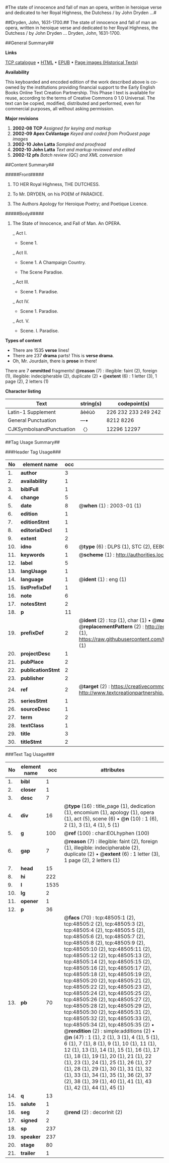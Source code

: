 #The state of innocence and fall of man an opera, written in heroique verse and dedicated to her Royal Highness, the Dutchess / by John Dryden ...#

##Dryden, John, 1631-1700.##
The state of innocence and fall of man an opera, written in heroique verse and dedicated to her Royal Highness, the Dutchess / by John Dryden ...
Dryden, John, 1631-1700.

##General Summary##

**Links**

[TCP catalogue](http://www.ota.ox.ac.uk/tcp/)  • 
[HTML](http://tei.it.ox.ac.uk/tcp/Texts-HTML/free/A36/A36695.html)  • 
[EPUB](http://tei.it.ox.ac.uk/tcp/Texts-EPUB/free/A36/A36695.epub) • 
[Page images (Historical Texts)](https://data.historicaltexts.jisc.ac.uk/view?pubId=eebo-11742280e&pageId=eebo-11742280e-48505-1)

**Availability**

This keyboarded and encoded edition of the
	       work described above is co-owned by the institutions
	       providing financial support to the Early English Books
	       Online Text Creation Partnership. This Phase I text is
	       available for reuse, according to the terms of Creative
	       Commons 0 1.0 Universal. The text can be copied,
	       modified, distributed and performed, even for
	       commercial purposes, all without asking permission.

**Major revisions**

1. __2002-08__ __TCP__ *Assigned for keying and markup*
1. __2002-09__ __Apex CoVantage__ *Keyed and coded from ProQuest page images*
1. __2002-10__ __John Latta__ *Sampled and proofread*
1. __2002-10__ __John Latta__ *Text and markup reviewed and edited*
1. __2002-12__ __pfs__ *Batch review (QC) and XML conversion*

##Content Summary##

#####Front#####

1. TO HER Royal Highness, THE DUTCHESS.

1. To Mr. DRYDEN, on his POEM of PARADICE.

1. The Authors Apology for Heroique Poetry; and Poetique Licence.

#####Body#####

1. The State of Innocence, and Fall of Man. An OPERA.

    _ Act I.

      * Scene 1.

    _ Act II.

      * Scene 1. A Champaign Country.

      * The Scene Paradise.

    _ Act III.

      * Scene 1. Paradise.

    _ Act IV.

      * Scene 1. Paradise.

    _ Act. V.

      * Scene. I. Paradise.

**Types of content**

  * There are 1535 **verse** lines!
  * There are 237 **drama** parts! This is **verse drama**.
  * Oh, Mr. Jourdain, there is **prose** in there!

There are 7 **ommitted** fragments! 
 @__reason__ (7) : illegible: faint (2), foreign (1), illegible: indecipherable (2), duplicate (2)  •  @__extent__ (6) : 1 letter (3), 1 page (2), 2 letters (1)

**Character listing**


|Text|string(s)|codepoint(s)|
|---|---|---|
|Latin-1 Supplement|âèéùò|226 232 233 249 242|
|General Punctuation|—•|8212 8226|
|CJKSymbolsandPunctuation|〈〉|12296 12297|

##Tag Usage Summary##

###Header Tag Usage###

|No|element name|occ|attributes|
|---|---|---|---|
|1.|__author__|3||
|2.|__availability__|1||
|3.|__biblFull__|1||
|4.|__change__|5||
|5.|__date__|8| @__when__ (1) : 2003-01 (1)|
|6.|__edition__|1||
|7.|__editionStmt__|1||
|8.|__editorialDecl__|1||
|9.|__extent__|2||
|10.|__idno__|6| @__type__ (6) : DLPS (1), STC (2), EEBO-CITATION (1), OCLC (1), VID (1)|
|11.|__keywords__|1| @__scheme__ (1) : http://authorities.loc.gov/ (1)|
|12.|__label__|5||
|13.|__langUsage__|1||
|14.|__language__|1| @__ident__ (1) : eng (1)|
|15.|__listPrefixDef__|1||
|16.|__note__|6||
|17.|__notesStmt__|2||
|18.|__p__|11||
|19.|__prefixDef__|2| @__ident__ (2) : tcp (1), char (1)  •  @__matchPattern__ (2) : ([0-9\-]+):([0-9IVX]+) (1), (.+) (1)  •  @__replacementPattern__ (2) : http://eebo.chadwyck.com/downloadtiff?vid=$1&page=$2 (1), https://raw.githubusercontent.com/textcreationpartnership/Texts/master/tcpchars.xml#$1 (1)|
|20.|__projectDesc__|1||
|21.|__pubPlace__|2||
|22.|__publicationStmt__|2||
|23.|__publisher__|2||
|24.|__ref__|2| @__target__ (2) : https://creativecommons.org/publicdomain/zero/1.0/ (1), http://www.textcreationpartnership.org/docs/. (1)|
|25.|__seriesStmt__|1||
|26.|__sourceDesc__|1||
|27.|__term__|2||
|28.|__textClass__|1||
|29.|__title__|3||
|30.|__titleStmt__|2||


###Text Tag Usage###

|No|element name|occ|attributes|
|---|---|---|---|
|1.|__bibl__|1||
|2.|__closer__|1||
|3.|__desc__|7||
|4.|__div__|16| @__type__ (16) : title_page (1), dedication (1), encomium (1), apology (1), opera (1), act (5), scene (6)  •  @__n__ (10) : 1 (6), 2 (1), 3 (1), 4 (1), 5 (1)|
|5.|__g__|100| @__ref__ (100) : char:EOLhyphen (100)|
|6.|__gap__|7| @__reason__ (7) : illegible: faint (2), foreign (1), illegible: indecipherable (2), duplicate (2)  •  @__extent__ (6) : 1 letter (3), 1 page (2), 2 letters (1)|
|7.|__head__|15||
|8.|__hi__|222||
|9.|__l__|1535||
|10.|__lg__|2||
|11.|__opener__|1||
|12.|__p__|36||
|13.|__pb__|70| @__facs__ (70) : tcp:48505:1 (2), tcp:48505:2 (2), tcp:48505:3 (2), tcp:48505:4 (2), tcp:48505:5 (2), tcp:48505:6 (2), tcp:48505:7 (2), tcp:48505:8 (2), tcp:48505:9 (2), tcp:48505:10 (2), tcp:48505:11 (2), tcp:48505:12 (2), tcp:48505:13 (2), tcp:48505:14 (2), tcp:48505:15 (2), tcp:48505:16 (2), tcp:48505:17 (2), tcp:48505:18 (2), tcp:48505:19 (2), tcp:48505:20 (2), tcp:48505:21 (2), tcp:48505:22 (2), tcp:48505:23 (2), tcp:48505:24 (2), tcp:48505:25 (2), tcp:48505:26 (2), tcp:48505:27 (2), tcp:48505:28 (2), tcp:48505:29 (2), tcp:48505:30 (2), tcp:48505:31 (2), tcp:48505:32 (2), tcp:48505:33 (2), tcp:48505:34 (2), tcp:48505:35 (2)  •  @__rendition__ (2) : simple:additions (2)  •  @__n__ (47) : 1 (1), 2 (1), 3 (1), 4 (1), 5 (1), 6 (1), 7 (1), 8 (1), 9 (1), 10 (1), 11 (1), 12 (1), 13 (1), 14 (1), 15 (1), 16 (1), 17 (1), 18 (1), 19 (1), 20 (1), 21 (1), 22 (1), 23 (1), 24 (1), 25 (1), 26 (1), 27 (1), 28 (1), 29 (1), 30 (1), 31 (1), 32 (1), 33 (1), 34 (1), 35 (1), 36 (2), 37 (2), 38 (1), 39 (1), 40 (1), 41 (1), 43 (1), 42 (1), 44 (1), 45 (1)|
|14.|__q__|13||
|15.|__salute__|1||
|16.|__seg__|2| @__rend__ (2) : decorInit (2)|
|17.|__signed__|2||
|18.|__sp__|237||
|19.|__speaker__|237||
|20.|__stage__|80||
|21.|__trailer__|1||
